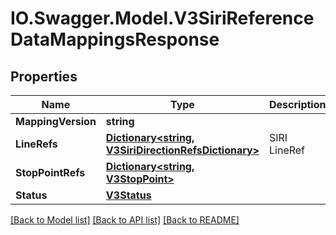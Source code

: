 # IO.Swagger.Model.V3SiriReferenceDataMappingsResponse
## Properties

Name | Type | Description | Notes
------------ | ------------- | ------------- | -------------
**MappingVersion** | **string** |  | [optional] 
**LineRefs** | [**Dictionary&lt;string, V3SiriDirectionRefsDictionary&gt;**](V3SiriDirectionRefsDictionary.md) | SIRI LineRef | [optional] 
**StopPointRefs** | [**Dictionary&lt;string, V3StopPoint&gt;**](V3StopPoint.md) |  | [optional] 
**Status** | [**V3Status**](V3Status.md) |  | [optional] 

[[Back to Model list]](../README.md#documentation-for-models) [[Back to API list]](../README.md#documentation-for-api-endpoints) [[Back to README]](../README.md)

